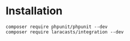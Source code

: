 # Installation

```
composer require phpunit/phpunit --dev
composer require laracasts/integration --dev
```
